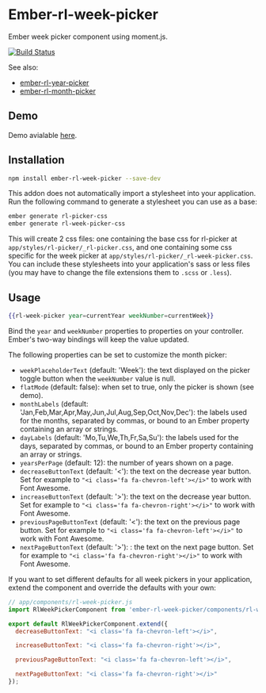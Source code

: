 # Ember-rl-week-picker

Ember week picker component using moment.js.

[![Build Status](https://travis-ci.org/RSSchermer/ember-rl-week-picker.svg?branch=master)](https://travis-ci.org/RSSchermer/ember-rl-week-picker)

See also:

* [ember-rl-year-picker](https://github.com/RSSchermer/ember-rl-year-picker)
* [ember-rl-month-picker](https://github.com/RSSchermer/ember-rl-month-picker)

## Demo

Demo avialable [here](http://rsschermer.github.io/ember-rl-week-picker/).

## Installation

```bash
npm install ember-rl-week-picker --save-dev
```

This addon does not automatically import a stylesheet into your application. Run the following command to generate a
stylesheet you can use as a base:

```bash
ember generate rl-picker-css
ember generate rl-week-picker-css
```

This will create 2 css files: one containing the base css for rl-picker at `app/styles/rl-picker/_rl-picker.css`, and
one containing some css specific for the week picker at `app/styles/rl-picker/_rl-week-picker.css`. You can include
these stylesheets into your application's sass or less files (you may have to change the file extensions them to
`.scss` or `.less`).

## Usage

```handlebars
{{rl-week-picker year=currentYear weekNumber=currentWeek}}
```

Bind the `year` and `weekNumber` properties to properties on your controller. Ember's two-way bindings will keep the
value updated.

The following properties can be set to customize the month picker:

* `weekPlaceholderText` (default: 'Week'): the text displayed on the picker toggle button when the `weekNumber` value
  is null.
* `flatMode` (default: false): when set to true, only the picker is shown (see demo).
* `monthLabels` (default: 'Jan,Feb,Mar,Apr,May,Jun,Jul,Aug,Sep,Oct,Nov,Dec'): the labels used for the months, separated
  by commas, or bound to an Ember property containing an array or strings.
* `dayLabels` (default: 'Mo,Tu,We,Th,Fr,Sa,Su'): the labels used for the days, separated by commas, or bound to an
  Ember property containing an array or strings.
* `yearsPerPage` (default: 12): the number of years shown on a page.
* `decreaseButtonText` (default: '<'): the text on the decrease year button. Set for example to
  `"<i class='fa fa-chevron-left'></i>"` to work with Font Awesome.
* `increaseButtonText` (default: '>'): the text on the decrease year button. Set for example to
  `"<i class='fa fa-chevron-right'></i>"` to work with Font Awesome.
* `previousPageButtonText` (default: '<'): the text on the previous page button. Set for example to
  `"<i class='fa fa-chevron-left'></i>"` to work with Font Awesome.
* `nextPageButtonText` (default: '>'): : the text on the next page button. Set for example to
  `"<i class='fa fa-chevron-right'></i>"` to work with Font Awesome.

If you want to set different defaults for all week pickers in your application, extend the component and override the
defaults with your own:

```javascript
// app/components/rl-week-picker.js
import RlWeekPickerComponent from 'ember-rl-week-picker/components/rl-week-picker';

export default RlWeekPickerComponent.extend({
  decreaseButtonText: "<i class='fa fa-chevron-left'></i>",

  increaseButtonText: "<i class='fa fa-chevron-right'></i>",

  previousPageButtonText: "<i class='fa fa-chevron-left'></i>",

  nextPageButtonText: "<i class='fa fa-chevron-right'></i>"
});
```
